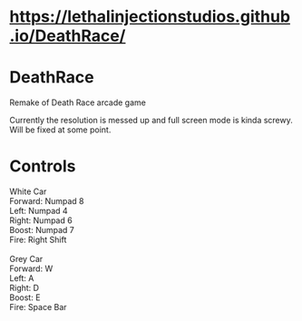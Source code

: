 #  https://lethalinjectionstudios.github.io/DeathRace/

# DeathRace
Remake of Death Race arcade game

Currently the resolution is messed up and full screen mode is kinda screwy. Will be fixed at some point.

# Controls
White Car <br>
Forward: Numpad 8 <br>
Left: Numpad 4 <br>
Right: Numpad 6 <br>
Boost: Numpad 7 <br>
Fire: Right Shift <br>
<br>
Grey Car <br>
Forward: W <br>
Left: A <br>
Right: D <br>
Boost: E <br>
Fire: Space Bar<br>
